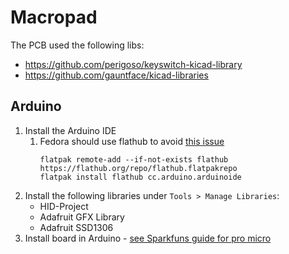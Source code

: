 # Macropad

The PCB used the following libs:

- https://github.com/perigoso/keyswitch-kicad-library
- https://github.com/gauntface/kicad-libraries

## Arduino

1. Install the Arduino IDE
    1. Fedora should use flathub to avoid [this issue](https://github.com/arduino/Arduino/issues/11150)
        ```
        flatpak remote-add --if-not-exists flathub https://flathub.org/repo/flathub.flatpakrepo
        flatpak install flathub cc.arduino.arduinoide
        ```
1. Install the following libraries under `Tools > Manage Libraries`:
    - HID-Project
    - Adafruit GFX Library
    - Adafruit SSD1306
1. Install board in Arduino - [see Sparkfuns guide for pro micro](https://learn.sparkfun.com/tutorials/pro-micro--fio-v3-hookup-guide/installing-mac--linux)
